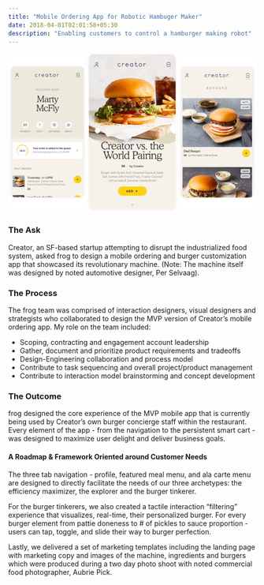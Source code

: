 ```yaml
---
title: "Mobile Ordering App for Robotic Hambuger Maker"
date: 2018-04-01T02:01:58+05:30
description: "Enabling customers to control a hamburger making robot"
---
```


![Alt text for the image](Creator-1.jpg)

### The Ask
Creator, an SF-based startup attempting to disrupt the industrialized food system, asked frog to design a mobile ordering and burger customization app that showcased its revolutionary machine. (Note: The machine itself was designed by noted automotive designer, Per Selvaag).

### The Process
The frog team was comprised of interaction designers, visual designers and strategists who collaborated to design the MVP version of Creator’s mobile ordering app. My role on the team included:
- Scoping, contracting and engagement account leadership
- Gather, document and prioritize product requirements and tradeoffs
- Design-Engineering collaboration and process model
- Contribute to task sequencing and overall project/product management
- Contribute to interaction model brainstorming and concept development


### The Outcome
frog designed the core experience of the MVP mobile app that is currently being used by Creator’s own burger concierge staff within the restaurant. Every element of the app - from the navigation to the persistent smart cart - was designed to maximize user delight and deliver business goals.

#### A Roadmap & Framework Oriented around Customer Needs
The three tab navigation - profile, featured meal menu, and ala carte menu are designed to directly facilitate the needs of our three archetypes: the efficiency maximizer, the explorer and the burger tinkerer.

For the burger tinkerers, we also created a tactile interaction “filtering” experience that visualizes, real-time, their personalized burger. For every burger element from pattie doneness to # of pickles to sauce proportion - users can tap, toggle, and slide their way to burger perfection.

Lastly, we delivered a set of marketing templates including the landing page with marketing copy and images of the machine, ingredients and burgers which were produced during a two day photo shoot with noted commercial food photographer, Aubrie Pick.

